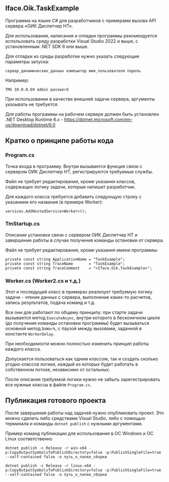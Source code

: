 ## Iface.Oik.TaskExample

Программа на языке C# для разработчиков с примерами вызова API сервера «ОИК Диспетчер НТ».

Для использования, написания и отладки программы рекомендуется использовать среду разработки Visual Studio 2022 и выше, с установленным .NET SDK 6 или выше.

Для отладки из среды разработки нужно указать следующие параметры запуска:

    сервер_динамических_данных компьютер имя_пользователя пароль
    
Например:

    TMS 10.0.0.69 admin password
	
При использовании в качестве внешней задачи сервера, аргументы указывать не требуется.

Для работы программы на рабочем сервере должен быть установлен .NET Desktop Runtime 6.x - https://dotnet.microsoft.com/en-us/download/dotnet/6.0

## Кратко о принципе работы кода

### Program.cs
Точка входа в программу. Внутри вызывается функция связи с сервером ОИК Диспетчер НТ, регистрируются требуемые службы.

Файл не требует редактирования, кроме указания классов, содержащих логику задачи, которые напишет разработчик.

Для каждого класса требуется добавить следующую строку с указанием его названия (в примере Worker):

```
services.AddHostedService<Worker>();
```

### TmStartup.cs
Описание установки связи с сервером ОИК Диспетчер НТ и завершение работы в случае получения команды остановки от сервера.

Файл не требует редактирования, кроме указания имени программы:

```
private const string ApplicationName = "TaskExample";
private const string TraceName       = "TaskExample";
private const string TraceComment    = "<Iface.Oik.TaskExample>";
```

### Worker.cs (Worker2.cs и т.д.)
Этот и последущий класс в примерах реализует требуемую логику задачи - чтение данных с сервера, выполнение каких-то расчетов, запись результатов, подача команд и т.д.

Все они для работают по общему принципу: при старте задачи вызывается метод `ExecuteAsync`, внутри которого в бесконечном цикле (до получения команды остановки программы) будет вызываться основной метод `DoWork`, с паузой между вызовами, заданной в константе `WorkerDelay`.

При необходимости можно полностью изменить принцип работы каждого класса.

Допускается пользоваться как одним классом, так и создать сколько угодно классов логики, каждый из которых будет работать в собственном потоке, независимо от остальных.

После описания требуемой логики нужно не забыть зарегистрировать все нужные классы в файле `Program.cs`.

## Публикация готового проекта

После завершения работы над задачей нужно опубликовать проект. Это можно сделать либо средствами Visual Studio, либо с помощью терминала и команды `dotnet publish` с нужными аргументами.

Пример команд публикации для использования в ОС Windows и ОС Linux соответственно

```
dotnet publish -c Release -r win-x64 -p:CopyOutputSymbolsToPublishDirectory=false -p:PublishSingleFile=true --self-contained false -o путь_к_папке_сборки
```

```
dotnet publish -c Release -r linux-x64 -p:CopyOutputSymbolsToPublishDirectory=false -p:PublishSingleFile=true --self-contained false -o путь_к_папке_сборки
```